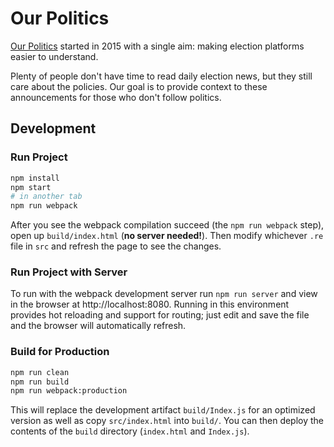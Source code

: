 # Our Politics

[Our Politics](https://ourpolitics.ca) started in 2015 with a single aim: making election platforms easier to understand. 

Plenty of people don't have time to read daily election news, but they still care about the policies. Our goal is to provide context to these announcements for those who don't follow politics.

## Development

### Run Project

```sh
npm install
npm start
# in another tab
npm run webpack
```

After you see the webpack compilation succeed (the `npm run webpack` step), open up `build/index.html` (**no server needed!**). Then modify whichever `.re` file in `src` and refresh the page to see the changes.

### Run Project with Server

To run with the webpack development server run `npm run server` and view in the browser at http://localhost:8080. Running in this environment provides hot reloading and support for routing; just edit and save the file and the browser will automatically refresh.

### Build for Production

```sh
npm run clean
npm run build
npm run webpack:production
```

This will replace the development artifact `build/Index.js` for an optimized version as well as copy `src/index.html` into `build/`. You can then deploy the contents of the `build` directory (`index.html` and `Index.js`).